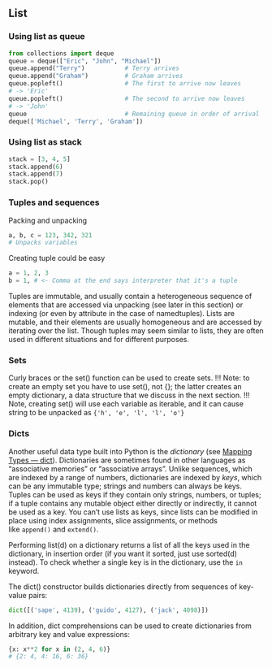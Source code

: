 
## List
### Using list as queue
```python
from collections import deque
queue = deque(["Eric", "John", "Michael"])
queue.append("Terry")           # Terry arrives
queue.append("Graham")          # Graham arrives
queue.popleft()                 # The first to arrive now leaves
# -> 'Eric'
queue.popleft()                 # The second to arrive now leaves
# -> 'John'
queue                           # Remaining queue in order of arrival
deque(['Michael', 'Terry', 'Graham'])
```

### Using list as stack
```python
stack = [3, 4, 5]
stack.append(6)
stack.append(7)
stack.pop()
```

### Tuples and sequences
Packing and unpacking
```python
a, b, c = 123, 342, 321
# Unpacks variables
```

Creating tuple could be easy
```python
a = 1, 2, 3
b = 1, # <- Comma at the end says interpreter that it's a tuple
```

Tuples are immutable, and usually contain a heterogeneous sequence of elements that are accessed via unpacking (see later in this section) or indexing (or even by attribute in the case of namedtuples). Lists are mutable, and their elements are usually homogeneous and are accessed by iterating over the list. Though tuples may seem similar to lists, they are often used in different situations and for different purposes.

### Sets
Curly braces or the set() function can be used to create sets.
!!! Note: to create an empty set you have to use set(), not {}; the latter creates an empty dictionary, a data structure that we discuss in the next section.
!!! Note, creating set() will use each variable as iterable, and it can cause string to be unpacked as `{'h', 'e', 'l', 'l', 'o'}`

### Dicts
Another useful data type built into Python is the _dictionary_ (see [Mapping Types — dict](https://docs.python.org/3/library/stdtypes.html#typesmapping)). Dictionaries are sometimes found in other languages as “associative memories” or “associative arrays”. Unlike sequences, which are indexed by a range of numbers, dictionaries are indexed by _keys_, which can be any immutable type; strings and numbers can always be keys. Tuples can be used as keys if they contain only strings, numbers, or tuples; if a tuple contains any mutable object either directly or indirectly, it cannot be used as a key. You can’t use lists as keys, since lists can be modified in place using index assignments, slice assignments, or methods like `append()` and `extend()`.

Performing list(d) on a dictionary returns a list of all the keys used in the dictionary, in insertion order (if you want it sorted, just use sorted(d) instead). To check whether a single key is in the dictionary, use the `in` keyword.

The dict() constructor builds dictionaries directly from sequences of key-value pairs:
```python 
dict([('sape', 4139), ('guido', 4127), ('jack', 4098)])
```

In addition, dict comprehensions can be used to create dictionaries from arbitrary key and value expressions:
```python
{x: x**2 for x in (2, 4, 6)}
# {2: 4, 4: 16, 6: 36}
```
